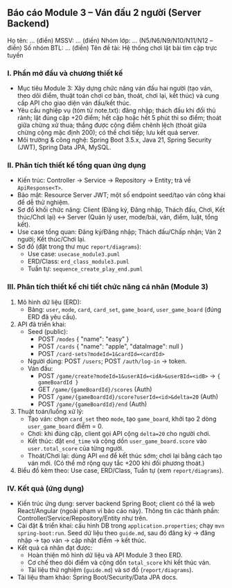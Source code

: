 ## Báo cáo Module 3 – Ván đấu 2 người (Server Backend)

Họ tên: … (điền)
MSSV: … (điền)
Nhóm lớp: … (N5/N6/N9/N10/N11/N12 – điền)
Số nhóm BTL: … (điền)
Tên đề tài: Hệ thống chơi lật bài tìm cặp trực tuyến

### I. Phần mở đầu và chương thiết kế
- Mục tiêu Module 3: Xây dựng chức năng ván đấu hai người (tạo ván, theo dõi điểm, thuật toán chơi cơ bản, thoát, chơi lại, kết thúc) và cung cấp API cho giao diện ván đấu/kết thúc.
- Yêu cầu nghiệp vụ (tóm từ note.txt): đăng nhập; thách đấu khi đối thủ rảnh; lật đúng cặp +20 điểm; hết cặp hoặc hết 5 phút thì so điểm; thoát giữa chừng xử thua; thắng được cộng điểm chênh lệch (thoát giữa chừng cộng mặc định 200); có thể chơi tiếp; lưu kết quả server.
- Môi trường & công nghệ: Spring Boot 3.5.x, Java 21, Spring Security (JWT), Spring Data JPA, MySQL.

### II. Phân tích thiết kế tổng quan ứng dụng
- Kiến trúc: Controller → Service → Repository → Entity; trả về `ApiResponse<T>`.
- Bảo mật: Resource Server JWT; một số endpoint seed/tạo ván công khai để dễ thử nghiệm.
- Sơ đồ khối chức năng: Client (Đăng ký, Đăng nhập, Thách đấu, Chơi, Kết thúc/Chơi lại) ↔ Server (Quản lý user, mode/bài, ván, điểm, luật, tổng kết). 
- Use case tổng quan: Đăng ký/Đăng nhập; Thách đấu/Chấp nhận; Ván 2 người; Kết thúc/Chơi lại.
- Sơ đồ (đặt trong thư mục `report/diagrams`):
  - Use case: `usecase_module3.puml`
  - ERD/Class: `erd_class_module3.puml`
  - Tuần tự: `sequence_create_play_end.puml`

### III. Phân tích thiết kế chi tiết chức năng cá nhân (Module 3)
1) Mô hình dữ liệu (ERD):
   - Bảng: `user`, `mode`, `card`, `card_set`, `game_board`, `user_game_board` (đúng ERD đã yêu cầu).
2) API đã triển khai:
   - Seed (public):
     - POST `/modes` { "name": "easy" }
     - POST `/cards` { "name": "apple", "dataImage": null }
     - POST `/card-sets?modeId=1&cardId=<cardId>`
   - Người dùng: POST `/users`; POST `/auth/log-in` → token.
   - Ván đấu:
     - POST `/game/create?modeId=1&userAId=<idA>&userBId=<idB>` → `{ gameBoardId }`
     - GET `/game/{gameBoardId}/scores` (Auth)
     - POST `/game/{gameBoardId}/score?userId=<id>&delta=20` (Auth)
     - POST `/game/{gameBoardId}/end` (Auth)
3) Thuật toán/luồng xử lý:
   - Tạo ván: chọn `card_set` theo `mode`, tạo `game_board`, khởi tạo 2 dòng `user_game_board` điểm = 0.
   - Chơi: khi đúng cặp, client gọi API cộng `delta=20` cho người chơi.
   - Kết thúc: đặt `end_time` và cộng dồn `user_game_board.score` vào `user.total_score` của từng người.
   - Thoát/Chơi lại: dùng API `end` để kết thúc sớm; chơi lại bằng cách tạo ván mới. (Có thể mở rộng quy tắc +200 khi đối phương thoát.)
4) Biểu đồ kèm theo: Use case, ERD/Class, Tuần tự (xem `report/diagrams`).

### IV. Kết quả (ứng dụng)
- Kiến trúc ứng dụng: server backend Spring Boot; client có thể là web React/Angular (ngoài phạm vi báo cáo này). Thông tin các thành phần: Controller/Service/Repository/Entity như trên.
- Cài đặt & triển khai: cấu hình DB trong `application.properties`; chạy `mvn spring-boot:run`. Seed dữ liệu theo `guide.md`, sau đó đăng ký → đăng nhập → tạo ván → cập nhật điểm → kết thúc.
- Kết quả cá nhân đạt được:
  - Hoàn thiện mô hình dữ liệu và API Module 3 theo ERD.
  - Cơ chế theo dõi điểm và cộng dồn `total_score` khi kết thúc ván.
  - Tài liệu thử nghiệm (`guide.md`) và sơ đồ (`report/diagrams`).
- Tài liệu tham khảo: Spring Boot/Security/Data JPA docs.



